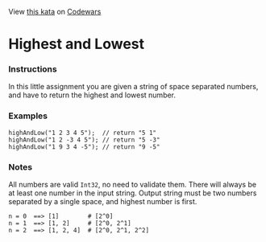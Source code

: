 
View [this kata](https://www.codewars.com/kata/554b4ac871d6813a03000035) on [Codewars](https://www.codewars.com)
# Highest and Lowest

### Instructions
In this little assignment you are given a string of space separated numbers, and have to return the highest and lowest number.

### Examples
```
highAndLow("1 2 3 4 5");  // return "5 1"
highAndLow("1 2 -3 4 5"); // return "5 -3"
highAndLow("1 9 3 4 -5"); // return "9 -5"
```

### Notes
All numbers are valid `Int32`, no need to validate them.
There will always be at least one number in the input string.
Output string must be two numbers separated by a single space, and highest number is first.
```
n = 0  ==> [1]        # [2^0]
n = 1  ==> [1, 2]     # [2^0, 2^1]
n = 2  ==> [1, 2, 4]  # [2^0, 2^1, 2^2]
```
